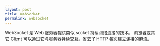 ```yaml
---
layout: post
title: WebSocket
permalink: websocket
---
```

WebSocket 是 Web 服务器提供类似 socket 持续网络连接的技术。
浏览器或其它 Client 可以通过它与服务器持续交互，省去了 HTTP 每次建立连接的麻烦。
